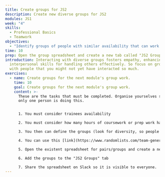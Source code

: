 ```yaml
---
title: Create groups for JS2
description: Create new diverse groups for JS2
modules: JS1
week: "4"
skills:
  - Professional Basics
  - Teamwork
objectives:
  - "Identify groups of people with similar availability that can work together "
time: 10
prep: Open the group spreadsheet and create a new tab called "JS2 Groups"
introduction: Interacting with diverse groups fosters empathy, enhancing
  interpersonal skills for handling others effectively. So focus on grouping
  with people that you might not yet have interacted so much.
exercises:
  - name: Create groups for the next module's group work.
    time: 10
    goal: Create groups for the next module's group work.
    content: >-
      These are the tasks that must be completed. Organise yourselves so not
      only one person is doing this.


      1. You must consider trainees availability

      2. You must consider how many hours of coursework or prep work has to be done in groups

      3. You then can define the groups (look for diversity, so people that haven't worked together should give it a go, ensure you don't have gendered groups, etc.)

      4. You can use this [link](https://www.randomlists.com/team-generator) to help you allocate people randomly.

      5. Open the existent spreadsheet for pairs/groups and create a new tab called "JS2 Groups". 

      6. Add the groups to the "JS2 Groups" tab

      7. Share the spreadsheet on Slack so it is visible to everyone.
---
```

